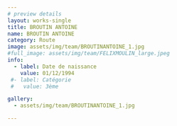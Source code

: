 ```yaml
---
# preview details
layout: works-single
title: BROUTIN ANTOINE
name: BROUTIN ANTOINE
category: Route
image: assets/img/team/BROUTINANTOINE_1.jpg
#full_image: assets/img/team/FELIXMOULIN_large.jpeg
info:
  - label: Date de naissance
    value: 01/12/1994
 #- label: Catégorie 
 #   value: 3ème

gallery:
  - assets/img/team/BROUTINANTOINE_1.jpg

---
```

